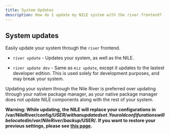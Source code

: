 ```yaml
---
title: System Updates
description: How do I update my NILE system with the river frontend?
---
```


## System updates

Easily update your system through the `river` frontend.

- `river update` - Updates your system, as well as the NILE.

- `river update dev` - Same as `miz update`, except it updates to the lastest developer edition. This is used solely for development purposes, and may break your system.

Updating your system through the Nile River is preferred over updating through your native package manager, as your native package manager does not update NILE components along with the rest of your system.

**Warning: While updating, the NILE will replace your configurations in /var/NileRiver/config/$USER/ with an updated set. Your old confifurations will be located in /var/NileRiver/backup/$USER/. If you want to restore your previous settings, please see [this page](https://the-duat.github.io/river/configuration/).**





